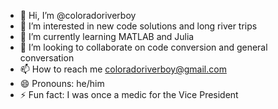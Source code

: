 - 👋 Hi, I’m @coloradoriverboy
- 👀 I’m interested in new code solutions and long river trips 
- 🌱 I’m currently learning MATLAB and Julia 
- 💞️ I’m looking to collaborate on code conversion and general conversation 
- 📫 How to reach me coloradoriverboy@gmail.com 
- 😄 Pronouns: he/him 
- ⚡ Fun fact: I was once a medic for the Vice President 

<!---
coloradoriverboy/coloradoriverboy is a ✨ special ✨ repository because its `README.md` (this file) appears on your GitHub profile.
You can click the Preview link to take a look at your changes.
--->
